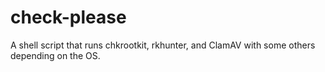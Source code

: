 # check-please
A shell script that runs chkrootkit, rkhunter, and ClamAV with some others depending on the OS.
